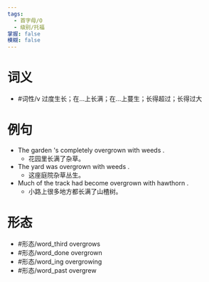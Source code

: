 ```yaml
---
tags:
  - 首字母/O
  - 级别/托福
掌握: false
模糊: false
---
```

# 词义
- #词性/v  过度生长；在…上长满；在…上蔓生；长得超过；长得过大
# 例句
- The garden 's completely overgrown with weeds .
	- 花园里长满了杂草。
- The yard was overgrown with weeds .
	- 这座庭院杂草丛生。
- Much of the track had become overgrown with hawthorn .
	- 小路上很多地方都长满了山楂树。
# 形态
- #形态/word_third overgrows
- #形态/word_done overgrown
- #形态/word_ing overgrowing
- #形态/word_past overgrew
